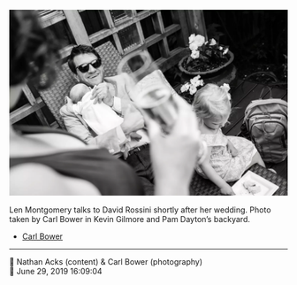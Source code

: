 ![Len Montgomery talks to David Rossini](assets/0e6636a4b84e79f81c6688d92895149e.webp)

Len Montgomery talks to David Rossini shortly after her wedding. Photo taken by Carl Bower in Kevin Gilmore and Pam Dayton’s backyard.

* [Carl Bower](https://carlbowerphotos.com)

- - - -

<span aria-hidden="true">👥</span> Nathan Acks (content) & Carl Bower (photography)  
<span aria-hidden="true">📅</span> June 29, 2019 16:09:04
